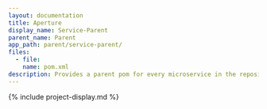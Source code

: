 ```yaml
---
layout: documentation
title: Aperture
display_name: Service-Parent
parent_name: Parent
app_path: parent/service-parent/
files:
  - file:
    name: pom.xml
description: Provides a parent pom for every microservice in the repository. Its purpose is to maintain consistency with dependencies, properties and configuration.
---
```

{% include project-display.md %}